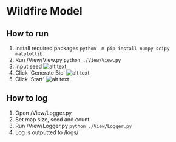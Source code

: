 # Wildfire Model

## How to run
1. Install required packages
`python -m pip install numpy scipy matplotlib`
2. Run /View/View.py
`python ./View/View.py`
3. Input seed
![alt text](https://github.com/SebastianLJ/ff/blob/main/pictures/readme/step3.png?raw=true)
4. Click 'Generate Bio'
![alt text](https://github.com/SebastianLJ/ff/blob/main/pictures/readme/step4.png?raw=true)
5. Click 'Start'
![alt text](https://github.com/SebastianLJ/ff/blob/main/pictures/readme/step5.png?raw=true)

## How to log
1. Open /View/Logger.py
2. Set map size, seed and count
3. Run /View/Logger.py
`python ./View/Logger.py`
4. Log is outputted to /logs/